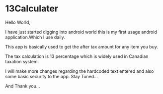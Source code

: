 # 13Calculater

Hello World,

I have just started digging into android world this is my first usage android application.Which I use daily.

This app is basically used to get the after tax amount for any item you buy.

The tax calculation is 13 percentage which is widely used in Canadian taxation system.

I will make more changes regarding the hardcoded text entered and also some basic security to the app. Stay Tuned...

And Thank you...

